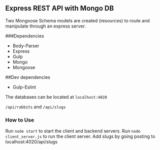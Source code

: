 
## Express REST API with Mongo DB
Two Mongoose Schema models are created (resources) to route and manipulate through an express server.

###Dependencies
   * Body-Parser
   * Express
   * Gulp
   * Mongo
   * Mongoose

##Dev dependencies 
   * Gulp-Eslint


The databases can be
located at ```localhost:4020```

```/api/rabbits``` and ```/api/slugs```

### How to Use
Run ```node start``` to start the client and backend servers.
Run ```node client_server.js``` to run the client server.
Add slugs by going posting to localhost:4020/api/slugs
